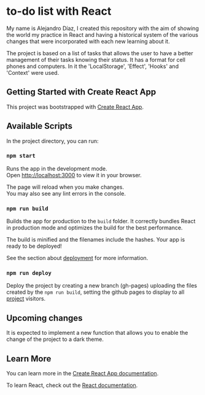 # to-do list with React

My name is Alejandro Díaz, I created this repository with the aim of showing the world my practice in React and having a historical system of the various changes that were incorporated with each new learning about it.

The project is based on a list of tasks that allows the user to have a better management of their tasks knowing their status. It has a format for cell phones and computers. In it the 'LocalStorage', 'Effect', 'Hooks' and 'Context' were used.

## Getting Started with Create React App

This project was bootstrapped with [Create React App](https://github.com/facebook/create-react-app).

## Available Scripts

In the project directory, you can run:

### `npm start`

Runs the app in the development mode.\
Open [http://localhost:3000](http://localhost:3000) to view it in your browser.

The page will reload when you make changes.\
You may also see any lint errors in the console.

### `npm run build`

Builds the app for production to the `build` folder.
It correctly bundles React in production mode and optimizes the build for the best performance.

The build is minified and the filenames include the hashes.
Your app is ready to be deployed!

See the section about [deployment](https://facebook.github.io/create-react-app/docs/deployment) for more information.

### `npm run deploy`

Deploy the project by creating a new branch (gh-pages) uploading the files created by the `npm run build`, setting the github pages to display to all [project](https://aledjv22.github.io/todo_in_react/ "project") visitors.

## Upcoming changes

It is expected to implement a new function that allows you to enable the change of the project to a dark theme.

## Learn More

You can learn more in the [Create React App documentation](https://facebook.github.io/create-react-app/docs/getting-started).

To learn React, check out the [React documentation](https://reactjs.org/).

